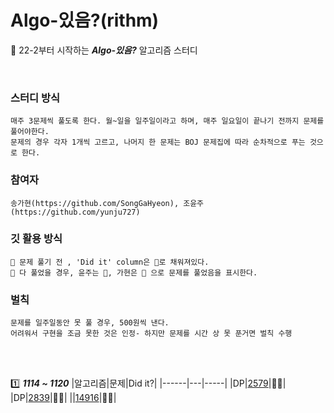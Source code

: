 # Algo-있음?(rithm)

🎼 22-2부터 시작하는 ***Algo-있음?*** 알고리즘 스터디

<br>

### 스터디 방식
    매주 3문제씩 풀도록 한다. 월~일을 일주일이라고 하며, 매주 일요일이 끝나기 전까지 문제를 풀어야한다.
    문제의 경우 각자 1개씩 고르고, 나머지 한 문제는 BOJ 문제집에 따라 순차적으로 푸는 것으로 한다. 

### 참여자
    송가현(https://github.com/SongGaHyeon), 조윤주(https://github.com/yunju727)
    
### 깃 활용 방식

    📌 문제 풀기 전 , 'Did it' column은 🖤로 채워져있다. 
    📌 다 풀었을 경우, 윤주는 💚, 가현은 💙 으로 문제를 풀었음을 표시한다. 
    
    
### 벌칙
    문제를 일주일동안 못 풀 경우, 500원씩 낸다.
    어려워서 구현을 조금 못한 것은 인정- 하지만 문제를 시간 상 못 푼거면 벌칙 수행
    
    
    

<br><br>

1️⃣  ***1114 ~ 1120***
|알고리즘|문제|Did it?|
|------|---|-----|
|DP|[2579](https://www.acmicpc.net/problem/2579)|🖤🖤|
|DP|[2839](https://www.acmicpc.net/problem/2839)|🖤🖤|
||[14916](https://www.acmicpc.net/problem/14916)|🖤🖤|

